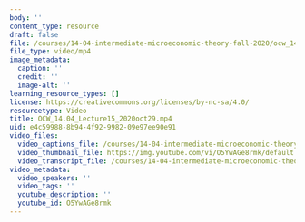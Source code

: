 ```yaml
---
body: ''
content_type: resource
draft: false
file: /courses/14-04-intermediate-microeconomic-theory-fall-2020/ocw_1404_lecture15_2020oct29_360p_16_9.mp4
file_type: video/mp4
image_metadata:
  caption: ''
  credit: ''
  image-alt: ''
learning_resource_types: []
license: https://creativecommons.org/licenses/by-nc-sa/4.0/
resourcetype: Video
title: OCW_14.04_Lecture15_2020oct29.mp4
uid: e4c59988-8b94-4f92-9982-09e97ee90e91
video_files:
  video_captions_file: /courses/14-04-intermediate-microeconomic-theory-fall-2020/1aHMNvvX9y7Eir6TWX7o-90Y0P2UEgrjB_transcript.webvtt
  video_thumbnail_file: https://img.youtube.com/vi/O5YwAGe8rmk/default.jpg
  video_transcript_file: /courses/14-04-intermediate-microeconomic-theory-fall-2020/1aHMNvvX9y7Eir6TWX7o-90Y0P2UEgrjB_transcript.pdf
video_metadata:
  video_speakers: ''
  video_tags: ''
  youtube_description: ''
  youtube_id: O5YwAGe8rmk
---
```

